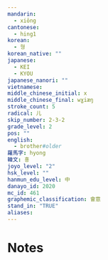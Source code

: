```yaml
---
mandarin:
  - xiōng
cantonese:
  - hing1
korean:
  - 형
korean_native: ""
japanese:
  - KEI
  - KYOU
japanese_nanori: ""
vietnamese:
middle_chinese_initial: x
middle_chinese_final: wɣiæŋ
stroke_count: 5
radical: 儿
skip_number: 2-3-2
grade_level: 2
pos: ""
english:
  - brother#older
羅馬字: hyong
韓文: 횽
joyo_level: "2"
hsk_level: ""
hanmun_edu_level: 中
danayo_id: 2020
mc_id: 461
graphemic_classification: 會意
stand_in: "TRUE"
aliases:
---
```


# Notes
